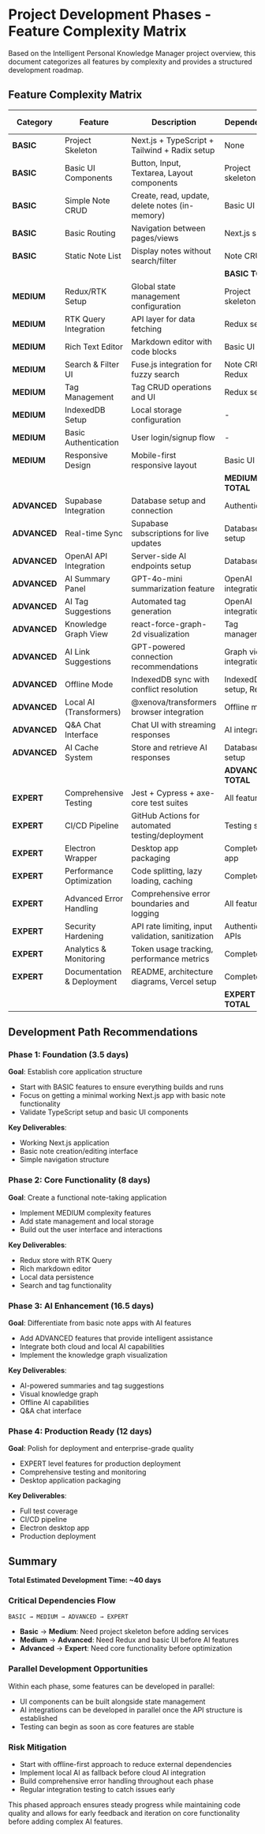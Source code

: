 # Project Development Phases - Feature Complexity Matrix

Based on the Intelligent Personal Knowledge Manager project overview, this document categorizes all features by complexity and provides a structured development roadmap.

## Feature Complexity Matrix

| **Category** | **Feature** | **Description** | **Dependencies** | **Estimated Time** |
|--------------|-------------|-----------------|------------------|-------------------|
| **BASIC** | Project Skeleton | Next.js + TypeScript + Tailwind + Radix setup | None | 1 day |
| **BASIC** | Basic UI Components | Button, Input, Textarea, Layout components | Project skeleton | 0.5 day |
| **BASIC** | Simple Note CRUD | Create, read, update, delete notes (in-memory) | Basic UI | 1 day |
| **BASIC** | Basic Routing | Navigation between pages/views | Next.js setup | 0.5 day |
| **BASIC** | Static Note List | Display notes without search/filter | Note CRUD | 0.5 day |
| | | | **BASIC TOTAL** | **3.5 days** |
| **MEDIUM** | Redux/RTK Setup | Global state management configuration | Project skeleton | 0.5 day |
| **MEDIUM** | RTK Query Integration | API layer for data fetching | Redux setup | 1 day |
| **MEDIUM** | Rich Text Editor | Markdown editor with code blocks | Basic UI | 1 day |
| **MEDIUM** | Search & Filter UI | Fuse.js integration for fuzzy search | Note CRUD, Redux | 1 day |
| **MEDIUM** | Tag Management | Tag CRUD operations and UI | Redux setup | 1 day |
| **MEDIUM** | IndexedDB Setup | Local storage configuration | - | 1 day |
| **MEDIUM** | Basic Authentication | User login/signup flow | - | 1.5 days |
| **MEDIUM** | Responsive Design | Mobile-first responsive layout | Basic UI | 1 day |
| | | | **MEDIUM TOTAL** | **8 days** |
| **ADVANCED** | Supabase Integration | Database setup and connection | Authentication | 1 day |
| **ADVANCED** | Real-time Sync | Supabase subscriptions for live updates | Database setup | 1 day |
| **ADVANCED** | OpenAI API Integration | Server-side AI endpoints setup | Database | 1.5 days |
| **ADVANCED** | AI Summary Panel | GPT-4o-mini summarization feature | OpenAI integration | 1.5 days |
| **ADVANCED** | AI Tag Suggestions | Automated tag generation | OpenAI integration | 1 day |
| **ADVANCED** | Knowledge Graph View | react-force-graph-2d visualization | Tag management | 2 days |
| **ADVANCED** | AI Link Suggestions | GPT-powered connection recommendations | Graph view, AI integration | 1.5 days |
| **ADVANCED** | Offline Mode | IndexedDB sync with conflict resolution | IndexedDB setup, Redux | 2 days |
| **ADVANCED** | Local AI (Transformers) | @xenova/transformers browser integration | Offline mode | 2 days |
| **ADVANCED** | Q&A Chat Interface | Chat UI with streaming responses | AI integration | 2 days |
| **ADVANCED** | AI Cache System | Store and retrieve AI responses | Database setup | 1 day |
| | | | **ADVANCED TOTAL** | **16.5 days** |
| **EXPERT** | Comprehensive Testing | Jest + Cypress + axe-core test suites | All features | 3 days |
| **EXPERT** | CI/CD Pipeline | GitHub Actions for automated testing/deployment | Testing setup | 1 day |
| **EXPERT** | Electron Wrapper | Desktop app packaging | Complete web app | 2 days |
| **EXPERT** | Performance Optimization | Code splitting, lazy loading, caching | Complete app | 1.5 days |
| **EXPERT** | Advanced Error Handling | Comprehensive error boundaries and logging | All features | 1 day |
| **EXPERT** | Security Hardening | API rate limiting, input validation, sanitization | Authentication, APIs | 1.5 days |
| **EXPERT** | Analytics & Monitoring | Token usage tracking, performance metrics | Complete app | 1 day |
| **EXPERT** | Documentation & Deployment | README, architecture diagrams, Vercel setup | Complete app | 1 day |
| | | | **EXPERT TOTAL** | **12 days** |

## Development Path Recommendations

### Phase 1: Foundation (3.5 days)
**Goal**: Establish core application structure
- Start with BASIC features to ensure everything builds and runs
- Focus on getting a minimal working Next.js app with basic note functionality
- Validate TypeScript setup and basic UI components

**Key Deliverables**:
- Working Next.js application
- Basic note creation/editing interface
- Simple navigation structure

### Phase 2: Core Functionality (8 days)
**Goal**: Create a functional note-taking application
- Implement MEDIUM complexity features
- Add state management and local storage
- Build out the user interface and interactions

**Key Deliverables**:
- Redux store with RTK Query
- Rich markdown editor
- Local data persistence
- Search and tag functionality

### Phase 3: AI Enhancement (16.5 days)
**Goal**: Differentiate from basic note apps with AI features
- Add ADVANCED features that provide intelligent assistance
- Integrate both cloud and local AI capabilities
- Implement the knowledge graph visualization

**Key Deliverables**:
- AI-powered summaries and tag suggestions
- Visual knowledge graph
- Offline AI capabilities
- Q&A chat interface

### Phase 4: Production Ready (12 days)
**Goal**: Polish for deployment and enterprise-grade quality
- EXPERT level features for production deployment
- Comprehensive testing and monitoring
- Desktop application packaging

**Key Deliverables**:
- Full test coverage
- CI/CD pipeline
- Electron desktop app
- Production deployment

## Summary

**Total Estimated Development Time: ~40 days**

### Critical Dependencies Flow
```
BASIC → MEDIUM → ADVANCED → EXPERT
```

- **Basic** → **Medium**: Need project skeleton before adding services
- **Medium** → **Advanced**: Need Redux and basic UI before AI features  
- **Advanced** → **Expert**: Need core functionality before optimization

### Parallel Development Opportunities
Within each phase, some features can be developed in parallel:
- UI components can be built alongside state management
- AI integrations can be developed in parallel once the API structure is established
- Testing can begin as soon as core features are stable

### Risk Mitigation
- Start with offline-first approach to reduce external dependencies
- Implement local AI as fallback before cloud AI integration
- Build comprehensive error handling throughout each phase
- Regular integration testing to catch issues early

This phased approach ensures steady progress while maintaining code quality and allows for early feedback and iteration on core functionality before adding complex AI features.
